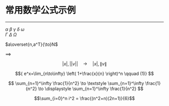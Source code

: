 # 常用数学公式示例

-------------------------------------------------------

$\alpha$ $\beta$  $\gamma$  $\delta$  $\omega$  
$\Gamma$ $\Delta$ $\Omega$

$a\overset{n,a^T}{\to}N$

$\implies$

$$|x|, ||v|| \quad\longrightarrow\quad \lvert x\rvert, \lVert v\rVert$$


$${
e^x=\lim_{n\to\infty} \left( 1+\frac{x}{n} \right)^n
\qquad (1)}
$$

$$
  \sum_{n=1}^\infty \frac{1}{n^2} \to
  \textstyle \sum_{n=1}^\infty \frac{1}{n^2} \to
  \displaystyle \sum_{n=1}^\infty \frac{1}{n^2}
$$


$$\sum_{i=0}^n i^2 = \frac{(n^2+n)(2n+1)}{6}$$